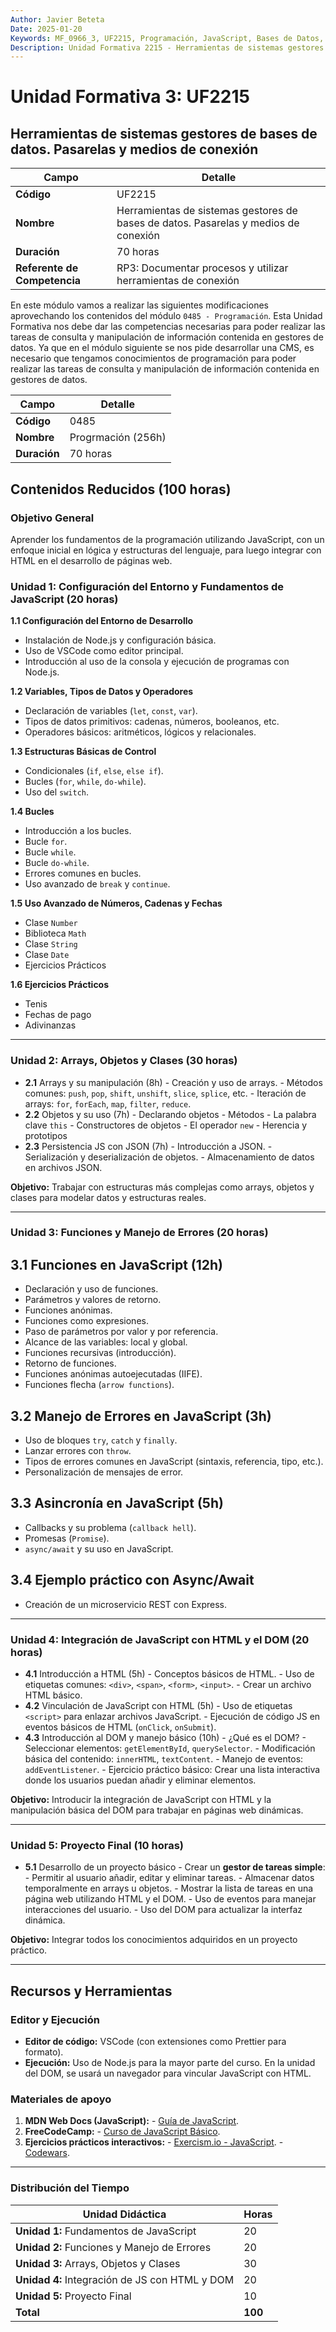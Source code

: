 ```yaml
---
Author: Javier Beteta
Date: 2025-01-20
Keywords: MF_0966_3, UF2215, Programación, JavaScript, Bases de Datos, CMS
Description: Unidad Formativa 2215 - Herramientas de sistemas gestores de bases de datos. Pasarelas y medios de conexión
---
```


# Unidad Formativa 3: UF2215 

## Herramientas de sistemas gestores de bases de datos. Pasarelas y medios de conexión

| **Campo**                | **Detalle**                                                                 |
|---------------------------|-----------------------------------------------------------------------------|
| **Código**               | UF2215                                                                      |
| **Nombre**               | Herramientas de sistemas gestores de bases de datos. Pasarelas y medios de conexión |
| **Duración**             | 70 horas                                                                   |
| **Referente de Competencia** | RP3: Documentar procesos y utilizar herramientas de conexión              |


En este módulo vamos a realizar las siguientes modificaciones aprovechando los contenidos del módulo `0485 - Programación`. Esta Unidad Formativa nos debe dar las competencias necesarias para poder realizar las tareas de consulta y manipulación de información contenida en gestores de datos. Ya que en el módulo siguiente se nos pide desarrollar una CMS, es necesario que tengamos conocimientos de programación para poder realizar las tareas de consulta y manipulación de información contenida en gestores de datos.


| **Campo**                | **Detalle**                                                                 |
|---------------------------|-----------------------------------------------------------------------------|
| **Código**               | 0485                                                                      |
| **Nombre**               | Progrmación (256h)|
| **Duración**             | 70 horas                                                                   |



## Contenidos Reducidos (100 horas)

### **Objetivo General**
Aprender los fundamentos de la programación utilizando JavaScript, con un enfoque inicial en lógica y estructuras del lenguaje, para luego integrar con HTML en el desarrollo de páginas web.

### **Unidad 1: Configuración del Entorno y Fundamentos de JavaScript (20 horas)**

**1.1 Configuración del Entorno de Desarrollo**

- Instalación de Node.js y configuración básica.
- Uso de VSCode como editor principal.
- Introducción al uso de la consola y ejecución de programas con Node.js.

**1.2 Variables, Tipos de Datos y Operadores**

- Declaración de variables (`let`, `const`, `var`).
- Tipos de datos primitivos: cadenas, números, booleanos, etc.
- Operadores básicos: aritméticos, lógicos y relacionales.

**1.3 Estructuras Básicas de Control**

- Condicionales (`if`, `else`, `else if`).
- Bucles (`for`, `while`, `do-while`).
- Uso del `switch`.

**1.4 Bucles**

- Introducción a los bucles.
- Bucle `for`.
- Bucle `while`.
- Bucle `do-while`.
- Errores comunes en bucles.
- Uso avanzado de `break` y `continue`.

**1.5 Uso Avanzado de Números, Cadenas y Fechas**

- Clase `Number`
- Biblioteca `Math`
- Clase `String`
- Clase `Date`
- Ejercicios Prácticos

**1.6 Ejercicios Prácticos**

- Tenis
- Fechas de pago
- Adivinanzas

---

### **Unidad 2: Arrays, Objetos y Clases (30 horas)**

- **2.1** Arrays y su manipulación (8h)
       - Creación y uso de arrays.
       - Métodos comunes: `push`, `pop`, `shift`, `unshift`, `slice`, `splice`, etc.
       - Iteración de arrays: `for`, `forEach`, `map`, `filter`, `reduce`.
- **2.2** Objetos y su uso (7h)
       - Declarando objetos
       - Métodos
       - La palabra clave `this`
       - Constructores de objetos
       - El operador `new`
       - Herencia y prototipos
- **2.3** Persistencia JS con JSON (7h)
       - Introducción a JSON.
       - Serialización y deserialización de objetos.
       - Almacenamiento de datos en archivos JSON.


**Objetivo:** Trabajar con estructuras más complejas como arrays, objetos y clases para modelar datos y estructuras reales.

---

### **Unidad 3: Funciones y Manejo de Errores (20 horas)**

## **3.1 Funciones en JavaScript (12h)**
- Declaración y uso de funciones.
- Parámetros y valores de retorno.
- Funciones anónimas.
- Funciones como expresiones.
- Paso de parámetros por valor y por referencia.
- Alcance de las variables: local y global.
- Funciones recursivas (introducción).
- Retorno de funciones.
- Funciones anónimas autoejecutadas (IIFE).
- Funciones flecha (`arrow functions`).

## **3.2 Manejo de Errores en JavaScript (3h)**
- Uso de bloques `try`, `catch` y `finally`.
- Lanzar errores con `throw`.
- Tipos de errores comunes en JavaScript (sintaxis, referencia, tipo, etc.).
- Personalización de mensajes de error.

## **3.3 Asincronía en JavaScript (5h)**
- Callbacks y su problema (`callback hell`).
- Promesas (`Promise`).
- `async/await` y su uso en JavaScript.

## **3.4 Ejemplo práctico con Async/Await**
- Creación de un microservicio REST con Express.

---

### **Unidad 4: Integración de JavaScript con HTML y el DOM (20 horas)**

- **4.1** Introducción a HTML (5h)
       - Conceptos básicos de HTML.
       - Uso de etiquetas comunes: `<div>`, `<span>`, `<form>`, `<input>`.
       - Crear un archivo HTML básico.
- **4.2** Vinculación de JavaScript con HTML (5h)
       - Uso de etiquetas `<script>` para enlazar archivos JavaScript.
       - Ejecución de código JS en eventos básicos de HTML (`onClick`, `onSubmit`).
- **4.3** Introducción al DOM y manejo básico (10h)
       - ¿Qué es el DOM?
       - Seleccionar elementos: `getElementById`, `querySelector`.
       - Modificación básica del contenido: `innerHTML`, `textContent`.
       - Manejo de eventos: `addEventListener`.
       - Ejercicio práctico básico: Crear una lista interactiva donde los usuarios puedan añadir y eliminar elementos.

**Objetivo:** Introducir la integración de JavaScript con HTML y la manipulación básica del DOM para trabajar en páginas web dinámicas.

---

### **Unidad 5: Proyecto Final (10 horas)**
- **5.1** Desarrollo de un proyecto básico
       - Crear un **gestor de tareas simple**:
             - Permitir al usuario añadir, editar y eliminar tareas.
             - Almacenar datos temporalmente en arrays u objetos.
             - Mostrar la lista de tareas en una página web utilizando HTML y el DOM.
             - Uso de eventos para manejar interacciones del usuario.
             - Uso del DOM para actualizar la interfaz dinámica.

**Objetivo:** Integrar todos los conocimientos adquiridos en un proyecto práctico.

---

## **Recursos y Herramientas**

### **Editor y Ejecución**
- **Editor de código:** VSCode (con extensiones como Prettier para formato).
- **Ejecución:** Uso de Node.js para la mayor parte del curso. En la unidad del DOM, se usará un navegador para vincular JavaScript con HTML.

### **Materiales de apoyo**
1. **MDN Web Docs (JavaScript):**
        - [Guía de JavaScript](https://developer.mozilla.org/en-US/docs/Web/JavaScript).
2. **FreeCodeCamp:**
        - [Curso de JavaScript Básico](https://www.freecodecamp.org/learn/javascript-algorithms-and-data-structures/).
3. **Ejercicios prácticos interactivos:**
        - [Exercism.io - JavaScript](https://exercism.io/tracks/javascript).
        - [Codewars](https://www.codewars.com/).

---

### **Distribución del Tiempo**

| Unidad Didáctica                            | Horas |
|---------------------------------------------|-------|
| **Unidad 1:** Fundamentos de JavaScript     | 20    |
| **Unidad 2:** Funciones y Manejo de Errores | 20    |
| **Unidad 3:** Arrays, Objetos y Clases      | 30    |
| **Unidad 4:** Integración de JS con HTML y DOM | 20    |
| **Unidad 5:** Proyecto Final                | 10    |
| **Total**                                   | **100** |
